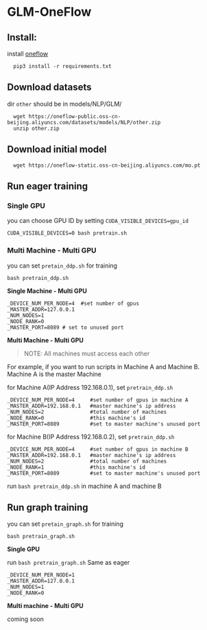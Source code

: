 # GLM-OneFlow

## Install:
install [oneflow](https://github.com/Oneflow-Inc/oneflow)
```shell
  pip3 install -r requirements.txt
```

## Download datasets 
dir `other` should be in models/NLP/GLM/
```shell
  wget https://oneflow-public.oss-cn-beijing.aliyuncs.com/datasets/models/NLP/other.zip
  unzip other.zip
```

## Download initial model
```shell
  wget https://oneflow-static.oss-cn-beijing.aliyuncs.com/mo.pt
```

## Run eager training

### Single GPU
you can choose GPU ID by setting `CUDA_VISIBLE_DEVICES=gpu_id`
```shell
CUDA_VISIBLE_DEVICES=0 bash pretrain.sh
```


### Multi Machine - Multi GPU
you can set `pretain_ddp.sh` for training
```shell
bash pretrain_ddp.sh
```

**Single Machine - Multi GPU**
```shell
_DEVICE_NUM_PER_NODE=4  #set number of gpus
_MASTER_ADDR=127.0.0.1
_NUM_NODES=1
_NODE_RANK=0
_MASTER_PORT=8089 # set to unused port
```

**Multi Machine - Multi GPU**
>NOTE: All machines must access each other

For example, if you want to run scripts in Machine A and Machine B. Machine A is the master Machine 

for Machine A(IP Address 192.168.0.1), set `pretrain_ddp.sh`
```shell
_DEVICE_NUM_PER_NODE=4     #set number of gpus in machine A
_MASTER_ADDR=192.168.0.1   #master machine's ip address
_NUM_NODES=2               #total number of machines
_NODE_RANK=0               #this machine's id
_MASTER_PORT=8089          #set to master machine's unused port
```

for Machine B(IP Address 192.168.0.2), set `pretrain_ddp.sh`
```shell
_DEVICE_NUM_PER_NODE=4     #set number of gpus in machine B
_MASTER_ADDR=192.168.0.1   #master machine's ip address
_NUM_NODES=2               #total number of machines
_NODE_RANK=1               #this machine's id
_MASTER_PORT=8089          #set to master machine's unused port
```

run `bash pretrain_ddp.sh` in machine A and machine B

## Run graph training
you can set `pretain_graph.sh` for training
```shell
bash pretrain_graph.sh
```

**Single GPU**

run `bash pretrain_graph.sh`
Same as eager 
```shell
_DEVICE_NUM_PER_NODE=1
_MASTER_ADDR=127.0.0.1
_NUM_NODES=1
_NODE_RANK=0
```

**Multi machine - Multi GPU**

coming soon